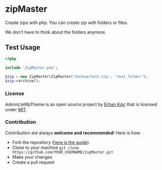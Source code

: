 # zipMaster
Create zips with php. You can create zip with folders or files.

We don't have to think about the folders anymore.

## Test Usage
```php
<?php

include 'ZipMaster.php';

$zip = new ZipMaster\ZipMaster('backup/test.zip', 'test_folder');
$zip->archive();
```

### License
AdminLteWpTheme is an open source project by [Erhan Kılıç](http://erhankilic.org) that is licensed under [MIT](http://opensource.org/licenses/MIT).

### Contribution
Contribution are always **welcome and recommended**! Here is how:

- Fork the repository ([here is the guide](https://help.github.com/articles/fork-a-repo/)).
- Clone to your machine ```git clone https://github.com/YOUR_USERNAME/zipMaster.git```
- Make your changes
- Create a pull request
